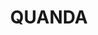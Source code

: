 ---
lastmod: '2025-04-06T06:05:20+00:00'
latitude: -31.09132163
layout: suburb
longitude: 148.7855369
postcode: '2828'
state: NSW
title: QUANDA
url: /nsw/quanda/
---
